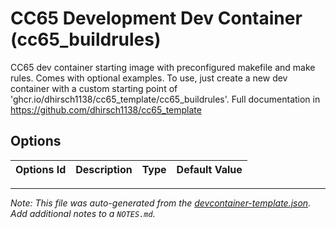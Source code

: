 
# CC65 Development Dev Container (cc65_buildrules)

CC65 dev container starting image with preconfigured makefile and make rules. Comes with optional examples. To use, just create a new dev container with a custom starting point of 'ghcr.io/dhirsch1138/cc65_template/cc65_buildrules'. Full documentation in https://github.com/dhirsch1138/cc65_template

## Options

| Options Id | Description | Type | Default Value |
|-----|-----|-----|-----|




---

_Note: This file was auto-generated from the [devcontainer-template.json](https://github.com/dhirsch1138/cc65_template/blob/main/templates/cc65_buildrules/devcontainer-template.json).  Add additional notes to a `NOTES.md`._
